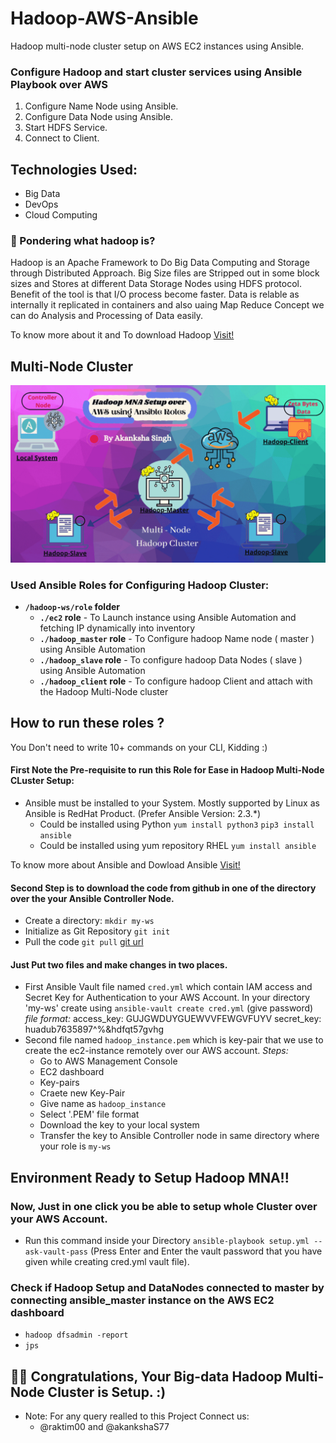 # Hadoop-AWS-Ansible
Hadoop multi-node cluster setup on AWS EC2 instances using Ansible.


### Configure Hadoop and start cluster services using Ansible Playbook over AWS
1. Configure Name Node using Ansible.
2. Configure Data Node using Ansible.
3. Start HDFS Service. 
4. Connect to Client.

## Technologies Used:
- Big Data
- DevOps
- Cloud Computing

### 🤔 Pondering what hadoop is?
Hadoop is an Apache Framework to Do Big Data Computing and Storage through Distributed Approach. Big Size files are Stripped out in some block sizes and Stores at different Data Storage Nodes using HDFS protocol. Benefit of the tool is that I/O process become faster. Data is relable as internally it replicated in containers and also uaing Map Reduce Concept we can do Analysis and Processing of Data easily.

To know more about it and To download Hadoop [Visit!](https://hadoop.apache.org/)

## Multi-Node Cluster

![**Multi-node CLuster**](https://github.com/akankshaS77/Hadoop-AWS-Ansible/blob/main/MNA.gif)

### Used Ansible Roles for Configuring Hadoop Cluster:

* **`/hadoop-ws/role` folder**
  * **`./ec2` role** - To Launch instance using Ansible Automation and fetching IP dynamically into inventory
  * **`./hadoop_master` role** - To Configure hadoop Name node ( master ) using Ansible Automation
  * **`./hadoop_slave` role** - To configure hadoop Data Nodes ( slave ) using Ansible Automation
  * **`./hadoop_client` role** - To configure hadoop Client and attach with the Hadoop Multi-Node cluster

## How to run these roles ?

You Don't need to write 10+ commands on your CLI, Kidding :)

#### First Note the Pre-requisite to run this Role for Ease in Hadoop Multi-Node CLuster Setup:
* Ansible must be installed to your System. Mostly supported by Linux as Ansible is RedHat Product. (Prefer Ansible Version: 2.3.*)
  * Could be installed using Python
    `yum install python3`
    `pip3 install ansible`
  * Could be installed using yum repository RHEL
    `yum install ansible`

To know more about Ansible and Dowload Ansible [Visit!](https://www.ansible.com/)

#### Second Step is to download the code from github in one of the directory over the your Ansible Controller Node.
* Create a directory:
  `mkdir my-ws`
* Initialize as Git Repository
  `git init`
* Pull the code
  `git pull` [git url](https://github.com/akankshaS77/Hadoop-AWS-Ansible)

#### Just Put two files and make changes in two places.
* First Ansible Vault file named `cred.yml` which contain IAM access and Secret Key for Authentication to your AWS Account.
  In your directory 'my-ws' create using `ansible-vault create cred.yml` (give password)
  _file format:_
  access_key: GUJGWDUYGUEWVVFEWGVFUYV
  secret_key: huadub7635897^%&hdfqt57gvhg
* Second file named `hadoop_instance.pem` which is key-pair that we use to create the ec2-instance remotely over our AWS account.
  _Steps:_
  * Go to AWS Management Console 
  * EC2 dashboard
  * Key-pairs
  * Craete new Key-Pair
  * Give name as `hadoop_instance`
  * Select '.PEM' file format
  * Download the key to your local system
  * Transfer the key to Ansible Controller node in same directory where your role is `my-ws`

## Environment Ready to Setup Hadoop MNA!!

### Now, Just in one click you be able to setup whole Cluster over your AWS Account.
- Run this command inside your Directory `ansible-playbook setup.yml --ask-vault-pass` (Press Enter and Enter the vault password that you have given while creating cred.yml vault file).

### Check if Hadoop Setup and DataNodes connected to master by connecting ansible_master instance on the AWS EC2 dashboard 
- `hadoop dfsadmin -report`
- `jps`

## 🤩✨ Congratulations, Your Big-data Hadoop Multi-Node Cluster is Setup. :)

* Note: For any query realled to this Project Connect us:
  * @raktim00 and @akankshaS77






